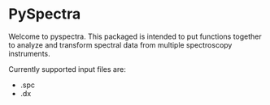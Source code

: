 # PySpectra
Welcome to pyspectra.
This packaged is intended to  put functions together to analyze and transform spectral data from multiple spectroscopy instruments. <br>

Currently supported input files are:
* .spc
* .dx


